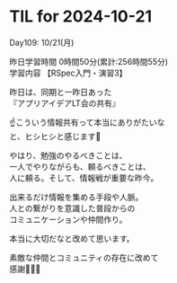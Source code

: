 # TIL for 2024-10-21

Day109: 10/21(月)  
  
昨日学習時間 0時間50分(累計:256時間55分)  
学習内容 【RSpec入門・演習3】  

昨日は、同期と一昨日あった  
『アプリアイデアLT会の共有』  

☝️こういう情報共有って本当にありがたいな  
と、ヒシヒシと感じます🙏  

やはり、勉強のやるべきことは、  
一人でやりながらも、頼るべきことは、  
人に頼る。そして、情報戦が重要な昨今。  

出来るだけ情報を集める手段や人脈。  
人との繋がりを意識した普段からの  
コミュニケーションや仲間作り。  

本当に大切だなと改めて思います。  

素敵な仲間とコミュニティの存在に改めて  
感謝🙏🙏🙏